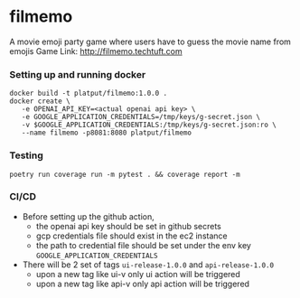 # filmemo
A movie emoji party game where users have to guess the movie name from emojis
Game Link: http://filmemo.techtuft.com

### Setting up and running docker

```shell
docker build -t platput/filmemo:1.0.0 .
docker create \
   -e OPENAI_API_KEY=<actual openai api key> \
   -e GOOGLE_APPLICATION_CREDENTIALS=/tmp/keys/g-secret.json \
   -v $GOOGLE_APPLICATION_CREDENTIALS:/tmp/keys/g-secret.json:ro \
   --name filmemo -p8081:8080 platput/filmemo 
```

### Testing
```shell
poetry run coverage run -m pytest . && coverage report -m
```

### CI/CD
- Before setting up the github action, 
  - the openai api key should be set in github secrets
  - gcp credentials file should exist in the ec2 instance
  - the path to credential file should be set under the env key `GOOGLE_APPLICATION_CREDENTIALS`
- There will be 2 set of tags `ui-release-1.0.0` and `api-release-1.0.0`
  - upon a new tag like ui-v only ui action will be triggered
  - upon a new tag like api-v only api action will be triggered
